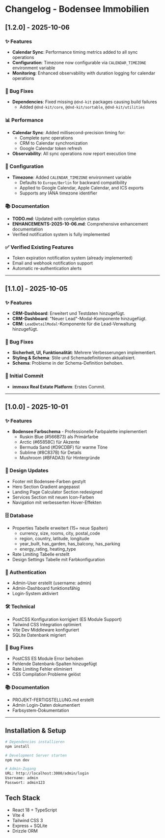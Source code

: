 # Changelog - Bodensee Immobilien

## [1.2.0] - 2025-10-06

### ✨ Features

- **Calendar Sync**: Performance timing metrics added to all sync operations
- **Configuration**: Timezone now configurable via `CALENDAR_TIMEZONE` environment variable
- **Monitoring**: Enhanced observability with duration logging for calendar operations

### 🐛 Bug Fixes

- **Dependencies**: Fixed missing `@dnd-kit` packages causing build failures
  - Added `@dnd-kit/core`, `@dnd-kit/sortable`, `@dnd-kit/utilities`

### 📊 Performance

- **Calendar Sync**: Added millisecond-precision timing for:
  - Complete sync operations
  - CRM to Calendar synchronization
  - Google Calendar token refresh
- **Observability**: All sync operations now report execution time

### 🔧 Configuration

- **Timezone**: Added `CALENDAR_TIMEZONE` environment variable
  - Defaults to `Europe/Berlin` for backward compatibility
  - Applied to Google Calendar, Apple Calendar, and ICS exports
  - Supports any IANA timezone identifier

### 📚 Documentation

- **TODO.md**: Updated with completion status
- **ENHANCEMENTS-2025-10-06.md**: Comprehensive enhancement documentation
- Verified notification system is fully implemented

### ✅ Verified Existing Features

- Token expiration notification system (already implemented)
- Email and webhook notification support
- Automatic re-authentication alerts

---

## [1.1.0] - 2025-10-05

### ✨ Features

- **CRM-Dashboard**: Erweitert und Testdaten hinzugefügt.
- **CRM-Dashboard**: "Neuer Lead"-Modal-Komponente hinzugefügt.
- **CRM**: `LeadDetailModal`-Komponente für die Lead-Verwaltung hinzugefügt.

### 🐛 Bug Fixes

- **Sicherheit, UI, Funktionalität**: Mehrere Verbesserungen implementiert.
- **Styling & Schema**: Stile und Schemadefinitionen aktualisiert.
- **Schema**: Probleme in der Schema-Definition behoben.

### 🚀 Initial Commit

- **immoxx Real Estate Platform**: Erstes Commit.

---

## [1.0.0] - 2025-10-01

### ✨ Features

- **Bodensee Farbschema** - Professionelle Farbpalette implementiert
  - Ruskin Blue (#566B73) als Primärfarbe
  - Arctic (#65858C) für Akzente
  - Bermuda Sand (#D9CDBF) für warme Töne
  - Sublime (#8C837B) für Details
  - Mushroom (#BFADA3) für Hintergründe

### 🎨 Design Updates

- Footer mit Bodensee-Farben gestylt
- Hero Section Gradient angepasst
- Landing Page Calculator Section redesigned
- Services Section mit neuen Icon-Farben
- Navigation mit verbesserten Hover-Effekten

### 🗄️ Database

- Properties Tabelle erweitert (15+ neue Spalten)
  - currency, size, rooms, city, postal_code
  - region, country, latitude, longitude
  - year_built, has_garden, has_balcony, has_parking
  - energy_rating, heating_type
- Rate Limiting Tabelle erstellt
- Design Settings Tabelle mit Farbkonfiguration

### 🔐 Authentication

- Admin-User erstellt (username: admin)
- Admin-Dashboard funktionsfähig
- Login-System aktiviert

### 🛠️ Technical

- PostCSS Konfiguration korrigiert (ES Module Support)
- Tailwind CSS Integration optimiert
- Vite Dev Middleware konfiguriert
- SQLite Datenbank migriert

### 🐛 Bug Fixes

- PostCSS ES Module Error behoben
- Fehlende Datenbank-Spalten hinzugefügt
- Rate Limiting Fehler eliminiert
- CSS Compilation Probleme gelöst

### 📚 Documentation

- PROJEKT-FERTIGSTELLUNG.md erstellt
- Admin Login-Daten dokumentiert
- Farbsystem-Dokumentation


---

## Installation & Setup

```bash
# Dependencies installieren
npm install

# Development Server starten
npm run dev

# Admin-Zugang
URL: http://localhost:3000/admin/login
Username: admin
Passwort: admin123
```

## Tech Stack
- React 18 + TypeScript
- Vite 4
- Tailwind CSS 3
- Express + SQLite
- Drizzle ORM

